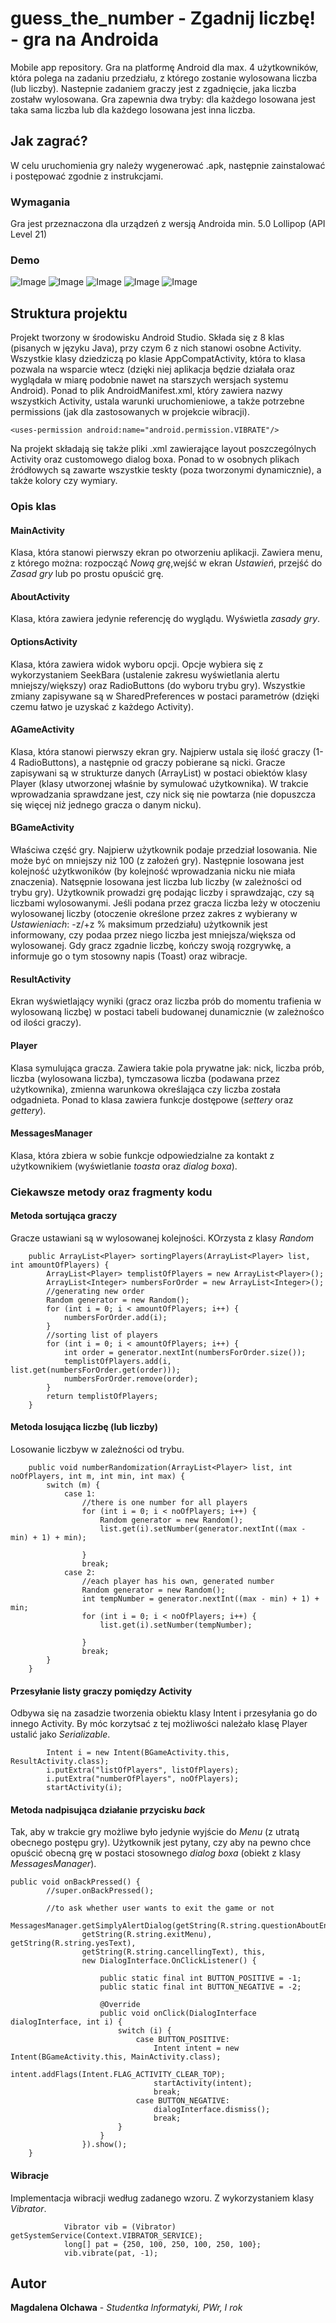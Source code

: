 # guess_the_number - Zgadnij liczbę! - gra na Androida
Mobile app repository.
Gra na platformę Android dla max. 4 użytkowników, która polega na zadaniu przedziału, z którego zostanie wylosowana liczba (lub liczby). Nastepnie zadaniem graczy jest z zgadnięcie, jaka liczba zostałw wylosowana. Gra zapewnia dwa tryby: dla każdego losowana jest taka sama liczba lub dla każdego losowana jest inna liczba.
## Jak zagrać?

W celu uruchomienia gry należy wygenerować .apk, następnie zainstalować i postępować zgodnie z instrukcjami. 

### Wymagania

Gra jest przeznaczona dla urządzeń z wersją Androida min. 5.0 Lollipop (API Level 21)

### Demo

![Image](https://github.com/molchawa/guess_the_number/blob/master/screens/screen1.png)
![Image](https://github.com/molchawa/guess_the_number/blob/master/screens/screen2.png)
![Image](https://github.com/molchawa/guess_the_number/blob/master/screens/screen3.png)
![Image](https://github.com/molchawa/guess_the_number/blob/master/screens/screen4.png)
![Image](https://github.com/molchawa/guess_the_number/blob/master/screens/screen5.png)

## Struktura projektu

Projekt tworzony w środowisku Android Studio. Składa się z 8 klas (pisanych w języku Java), przy czym 6 z nich stanowi osobne Activity. Wszystkie klasy dziedziczą po klasie AppCompatActivity, która to klasa pozwala na wsparcie wtecz (dzięki niej aplikacja będzie działała oraz wyglądała w miarę podobnie nawet na starszych wersjach systemu Android). Ponad to plik AndroidManifest.xml, który zawiera nazwy wszystkich Activity, ustala warunki uruchomieniowe, a także potrzebne permissions (jak dla zastosowanych w projekcie wibracji).

`<uses-permission android:name="android.permission.VIBRATE"/>`

Na projekt składają się także pliki .xml zawierające layout poszczególnych Activity oraz customowego dialog boxa. Ponad to w osobnych plikach źródłowych są zawarte wszystkie teskty (poza tworzonymi dynamicznie), a także kolory czy wymiary.
 
### Opis klas

#### MainActivity

Klasa, która stanowi pierwszy ekran po otworzeniu aplikacji. Zawiera menu, z którego można: rozpocząć *Nową grę*,wejść w ekran *Ustawień*, przejść do *Zasad gry* lub po prostu opuścić grę.

#### AboutActivity

Klasa, która zawiera jedynie referencję do wyglądu. Wyświetla *zasady gry*.

#### OptionsActivity

Klasa, która zawiera widok wyboru opcji. Opcje wybiera się z wykorzystaniem SeekBara (ustalenie zakresu wyświetlania alertu mniejszy/większy) oraz RadioButtons (do wyboru trybu gry). Wszystkie zmiany zapisywane są w SharedPreferences w postaci parametrów (dzięki czemu łatwo je uzyskać z każdego Activity).

#### AGameActivity

Klasa, która stanowi pierwszy ekran gry. Najpierw ustala się ilość graczy (1-4 RadioButtons), a następnie od graczy pobierane są nicki.
Gracze zapisywani są w strukturze danych (ArrayList) w postaci obiektów klasy Player (klasy utworzonej właśnie by symulować użytkownika). W trakcie wprowadzania sprawdzane jest, czy nick się nie powtarza (nie dopuszcza się więcej niż jednego gracza o danym nicku).

#### BGameActivity

Właściwa część gry. Najpierw użytkownik podaje przedział losowania. Nie może być on mniejszy niż 100 (z założeń gry). Następnie losowana jest kolejność użytkwoników (by kolejność wprowadzania nicku nie miała znaczenia). Natsępnie losowana jest liczba lub liczby (w zależności od trybu gry). Użytkownik prowadzi grę podając liczby i sprawdzając, czy są liczbami wylosowanymi. Jeśli podana przez gracza liczba leży w otoczeniu wylosowanej liczby (otoczenie określone przez zakres z wybierany w *Ustawieniach*: -z/+z % maksimum przedziału) użytkownik jest informowany, czy podaa przez niego liczba jest mniejsza/większa od wylosowanej. Gdy gracz zgadnie liczbę, kończy swoją rozgrywkę, a informuje go o tym stosowny napis (Toast) oraz wibracje.

#### ResultActivity

Ekran wyświetlający wyniki (gracz oraz liczba prób do momentu trafienia w wylosowaną liczbę) w postaci tabeli budowanej dunamicznie (w zależnośco od ilości graczy).

#### Player

Klasa symulująca gracza. Zawiera takie pola prywatne jak: nick, liczba prób,  liczba (wylosowana liczba), tymczasowa liczba (podawana przez użytkownika), zmienna warunkowa określająca czy liczba została odgadnieta. Ponad to klasa zawiera funkcje dostępowe (*settery* oraz *gettery*).

#### MessagesManager

Klasa, która zbiera w sobie funkcje odpowiedzialne za kontakt z użytkownikiem (wyświetlanie *toasta* oraz *dialog boxa*).

### Ciekawsze metody oraz fragmenty kodu

#### Metoda sortująca graczy

Gracze ustawiani są w wylosowanej kolejności. KOrzysta z klasy *Random*

```
    public ArrayList<Player> sortingPlayers(ArrayList<Player> list, int amountOfPlayers) {
        ArrayList<Player> templistOfPlayers = new ArrayList<Player>();
        ArrayList<Integer> numbersForOrder = new ArrayList<Integer>();
        //generating new order
        Random generator = new Random();
        for (int i = 0; i < amountOfPlayers; i++) {
            numbersForOrder.add(i);
        }
        //sorting list of players
        for (int i = 0; i < amountOfPlayers; i++) {
            int order = generator.nextInt(numbersForOrder.size());
            templistOfPlayers.add(i, list.get(numbersForOrder.get(order)));
            numbersForOrder.remove(order);
        }
        return templistOfPlayers;
    }
```
#### Metoda losująca liczbę (lub liczby)

Losowanie liczbyw  w zależności od trybu.

```
    public void numberRandomization(ArrayList<Player> list, int noOfPlayers, int m, int min, int max) {
        switch (m) {
            case 1:
                //there is one number for all players
                for (int i = 0; i < noOfPlayers; i++) {
                    Random generator = new Random();
                    list.get(i).setNumber(generator.nextInt((max - min) + 1) + min);

                }
                break;
            case 2:
                //each player has his own, generated number
                Random generator = new Random();
                int tempNumber = generator.nextInt((max - min) + 1) + min;
                for (int i = 0; i < noOfPlayers; i++) {
                    list.get(i).setNumber(tempNumber);

                }
                break;
        }
    }
```
#### Przesyłanie listy graczy pomiędzy Activity

Odbywa się na zasadzie tworzenia obiektu klasy Intent i przesyłania go do innego Activity. By móc korzytsać z tej możliwości należało klasę Player
ustalić jako *Serializable*. 

```
        Intent i = new Intent(BGameActivity.this, ResultActivity.class);
        i.putExtra("listOfPlayers", listOfPlayers);
        i.putExtra("numberOfPlayers", noOfPlayers);
        startActivity(i);
```
#### Metoda nadpisująca działanie przycisku *back*

Tak, aby w trakcie gry możliwe było jedynie wyjście do *Menu* (z utratą obecnego postępu gry). Użytkownik jest pytany, czy aby na pewno chce opuścić obecną
grę w postaci stosownego *dialog boxa* (obiekt z klasy *MessagesManager*).

```
public void onBackPressed() {
        //super.onBackPressed();

        //to ask whether user wants to exit the game or not
        MessagesManager.getSimplyAlertDialog(getString(R.string.questionAboutEndingText),
                getString(R.string.exitMenu), getString(R.string.yesText),
                getString(R.string.cancellingText), this,
                new DialogInterface.OnClickListener() {

                    public static final int BUTTON_POSITIVE = -1;
                    public static final int BUTTON_NEGATIVE = -2;

                    @Override
                    public void onClick(DialogInterface dialogInterface, int i) {
                        switch (i) {
                            case BUTTON_POSITIVE:
                                Intent intent = new Intent(BGameActivity.this, MainActivity.class);
                                intent.addFlags(Intent.FLAG_ACTIVITY_CLEAR_TOP);
                                startActivity(intent);
                                break;
                            case BUTTON_NEGATIVE:
                                dialogInterface.dismiss();
                                break;
                        }
                    }
                }).show();
    }
```
#### Wibracje

Implementacja wibracji według zadanego wzoru. Z wykorzystaniem klasy *Vibrator*.

```
            Vibrator vib = (Vibrator) getSystemService(Context.VIBRATOR_SERVICE);
            long[] pat = {250, 100, 250, 100, 250, 100};
            vib.vibrate(pat, -1);
```

## Autor

 **Magdalena Olchawa** - *Studentka Informatyki, PWr, I rok* 
